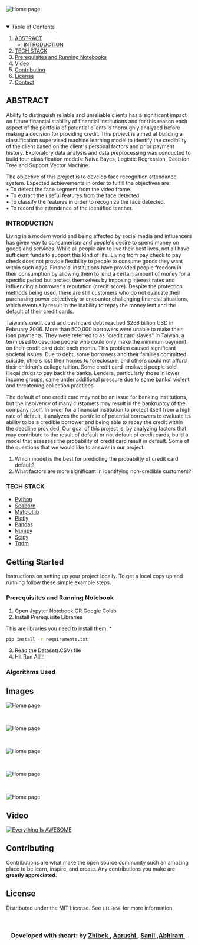 ![Home page](https://github.com/sanilrod/default-of-credit-card/blob/main/Cover_img.png?raw=true "Main Page")

<br>

<details open="open">
  <summary>Table of Contents</summary>
  <ol>
    <li>
      <a href="#ABSTRACT">ABSTRACT</a>
      <ul>
        <li><a href="#INTRODUCTION">INTRODUCTION</a></li>
      </ul>
    </li>
    <li>
      <a href="#TECH STACK">TECH STACK</a>
    </li>
    <li><a href="#Prerequisites and Running Notebook">Prerequisites and Running Notebooks</a></li>
    <li><a href="#Video">Video</a></li>
    <li><a href="#contributing">Contributing</a></li>
    <li><a href="#license">License</a></li>
    <li><a href="#contact">Contact</a></li>
  </ol>
</details>


<!-- ABOUT THE PROJECT -->
## ABSTRACT
<p> Ability to distinguish reliable and unreliable clients has a significant impact on future financial stability of financial institutions and for this reason each aspect of the portfolio of potential clients is thoroughly analyzed before making a decision for providing credit. This project is aimed at building a classification supervised machine learning model to identify the credibility of the client based on the client's personal factors and prior payment history. Exploratory data analysis and data preprocessing was conducted to build four classification models: Naive Bayes, Logistic Regression, Decision Tree and Support Vector Machine.</p>

The objective of this project is to develop face recognition attendance system. Expected
achievements in order to fulfill the objectives are:<br>
• To detect the face segment from the video frame.<br>
• To extract the useful features from the face detected.<br>
• To classify the features in order to recognize the face detected.<br>
• To record the attendance of the identified teacher.<br>


### INTRODUCTION
<p>Living in a modern world and being affected by social media and influencers has given way to consumerism and people's desire to spend money on goods and services. While all people aim to live their best lives, not all have sufficient funds to support this kind of life. Living from pay check to pay check does not provide flexibility to people to consume goods they want within such days. Financial institutions have provided people freedom in their consumption by allowing them to lend a certain amount of money for a specific period but protect themselves by imposing interest rates and influencing a borrower's reputation (credit score). Despite the protection methods being used, there are still customers who do not evaluate their purchasing power objectively or encounter challenging financial situations, which eventually result in the inability to repay the money lent and the default of their credit cards.</p>

<P>Taiwan's credit card and cash card debt reached $268 billion USD in February 2006. More than 500,000 borrowers were unable to make their loan payments. They were referred to as "credit card slaves" in Taiwan, a term used to describe people who could only make the minimum payment on their credit card debt each month. This problem caused significant societal issues. Due to debt, some borrowers and their families committed suicide, others lost their homes to foreclosure, and others could not afford their children's college tuition. Some credit card-enslaved people sold illegal drugs to pay back the banks. Lenders, particularly those in lower income groups, came under additional pressure due to some banks' violent and threatening collection practices.</p>

<p>The default of one credit card may not be an issue for banking institutions, but the insolvency of many customers may result in the bankruptcy of the company itself. In order for a financial institution to protect itself from a high rate of default, it analyzes the portfolio of potential borrowers to evaluate its ability to be a credible borrower and being able to repay the credit within the deadline provided. Our goal of this project is, by analyzing factors that may contribute to the result of default or not default of credit cards, build a model that assesses the probability of credit card result in default. Some of the questions that we would like to answer in our project:</p>

1) Which model is the best for predicting the probability of credit card default?<br>
2) What factors are more significant in identifying non-credible customers?<br>



### TECH STACK

* [Python](https://www.python.org/)
* [Seaborn](https://seaborn.pydata.org/)
* [Matplotlib](https://matplotlib.org/)
* [Plotly](https://plotly.com/python/)
* [Pandas](https://pandas.pydata.org/)
* [Numpy](https://numpy.org/doc/stable/index.html)
* [Scipy](https://scipy.org/)
* [Tqdm](https://tqdm.github.io/)



<!-- GETTING STARTED -->
## Getting Started

Instructions on setting up your project locally.
To get a local copy up and running follow these simple example steps.

### Prerequisites and Running Notebook

1. Open Jypyter Notebook OR Google Colab
2. Install Prerequisite Libraries

This are libraries you need to  install them.
* 
  ```sh
  pip install -r requirements.txt
  ```

3. Read the Dataset(.CSV) file
4. Hit Run All!!!


### Algorithms Used





<!-- USAGE EXAMPLES -->
## Images

![Home page](https://github.com/sanilrod/Contactless-Attendence-System/blob/main/img/Screenshot%20from%202020-12-03%2022-39-06.png?raw=true "Main Page")

<br>

![Home page](https://github.com/sanilrod/Contactless-Attendence-System/blob/main/img/Screenshot%20from%202020-12-09%2016-59-58.png?raw=true "Main Page")

<br>

![Home page](https://github.com/sanilrod/Contactless-Attendence-System/blob/main/img/Screenshot%20from%202020-12-09%2013-44-20.png?raw=true "Dashboard")

<br>

![Home page](https://github.com/sanilrod/Contactless-Attendence-System/blob/main/img/Screenshot%20from%202020-12-09%2013-45-31.png?raw=true "")

<br>

![Home page](https://github.com/sanilrod/Contactless-Attendence-System/blob/main/img/Screenshot%20from%202020-12-11%2000-57-51.png?raw=true "")
<br>
<!-- ROADMAP -->
## Video

[![Everything Is AWESOME](https://github.com/sanilrod/Contactless-Attendence-System/blob/main/img/Screenshot%20(41).png)](https://www.youtube.com/watch?v=YjSQg-kvcv0 "Contactless attendance system")



<!-- CONTRIBUTING -->
## Contributing

Contributions are what make the open source community such an amazing place to be learn, inspire, and create. Any contributions you make are **greatly appreciated**.


<!-- LICENSE -->
## License

Distributed under the MIT License. See `LICENSE` for more information.
<br>
<br>
<br>


<h3 align="center"><b>Developed with :heart: by <a href="https://www.linkedin.com/in/zhibek-kassymkanova/"> Zhibek </a>, <a href="https://www.linkedin.com/in/shaarushi/"> Aarushi </a> , <a href="https://www.linkedin.com/in/sanil-rodrigues/"> Sanil </a>,<a href="https://www.linkedin.com/in/abhiram-desai-2119271b3/">Abhiram </a>.</b></h1>


<!-- MARKDOWN LINKS & IMAGES -->
<!-- https://www.markdownguide.org/basic-syntax/#reference-style-links -->
[contributors-shield]: https://img.shields.io/github/contributors/othneildrew/Best-README-Template.svg?style=for-the-badge
[contributors-url]: https://github.com/othneildrew/Best-README-Template/graphs/contributors
[forks-shield]: https://img.shields.io/github/forks/othneildrew/Best-README-Template.svg?style=for-the-badge
[forks-url]: https://github.com/othneildrew/Best-README-Template/network/members
[stars-shield]: https://img.shields.io/github/stars/othneildrew/Best-README-Template.svg?style=for-the-badge
[stars-url]: https://github.com/othneildrew/Best-README-Template/stargazers
[issues-shield]: https://img.shields.io/github/issues/othneildrew/Best-README-Template.svg?style=for-the-badge
[issues-url]: https://github.com/othneildrew/Best-README-Template/issues
[license-shield]: https://img.shields.io/github/license/othneildrew/Best-README-Template.svg?style=for-the-badge
[license-url]: https://github.com/othneildrew/Best-README-Template/blob/master/LICENSE.txt
[linkedin-shield]: https://img.shields.io/badge/-LinkedIn-black.svg?style=for-the-badge&logo=linkedin&colorB=555
[linkedin-url]: https://linkedin.com/in/othneildrew
[product-screenshot]: images/screenshot.png

